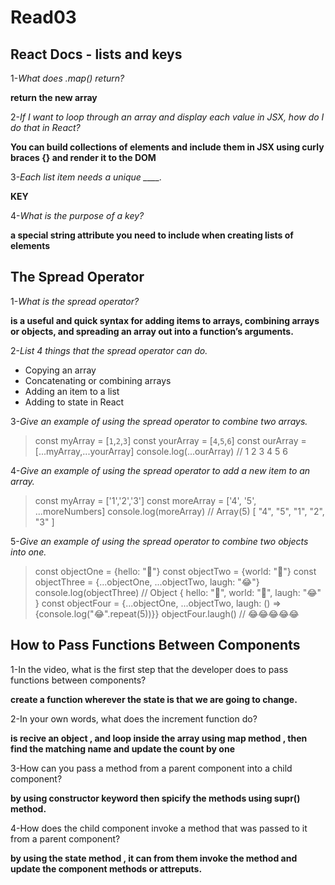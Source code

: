 # Read03

## React Docs - lists and keys

1-*What does .map() return?*

**return the new array**

2-*If I want to loop through an array and display each value in JSX, how do I do that in React?*

**You can build collections of elements and include them in JSX using curly braces {} and render it to the DOM**

3-*Each list item needs a unique ____.*

**KEY**

4-*What is the purpose of a key?*

**a special string attribute you need to include when creating lists of elements**


## The Spread Operator

1-*What is the spread operator?*

**is a useful and quick syntax for adding items to arrays, combining arrays or objects, and spreading an array out into a function’s arguments.**

2-*List 4 things that the spread operator can do.*

* Copying an array
* Concatenating or combining arrays
* Adding an item to a list
* Adding to state in React

3-*Give an example of using the spread operator to combine two arrays.*

>const myArray = [`1`,`2`,`3`]
const yourArray = [`4`,`5`,`6`]
const ourArray = [...myArray,...yourArray]
console.log(...ourArray) // 1 2 3 4 5 6

4-*Give an example of using the spread operator to add a new item to an array.*

> const myArray = ['1','2','3']
const moreArray = ['4', '5', ...moreNumbers]
console.log(moreArray) //  Array(5) [ "4", "5", "1", "2", "3" ]

5-*Give an example of using the spread operator to combine two objects into one.*

> const objectOne = {hello: "🤪"}
const objectTwo = {world: "🐻"}
const objectThree = {...objectOne, ...objectTwo, laugh: "😂"}
console.log(objectThree) // Object { hello: "🤪", world: "🐻", laugh: "😂" }
const objectFour = {...objectOne, ...objectTwo, laugh: () => {console.log("😂".repeat(5))}}
objectFour.laugh() // 😂😂😂😂😂 


## How to Pass Functions Between Components

1-In the video, what is the first step that the developer does to pass functions between components?

**create a function wherever the state is that we are going to change.**

2-In your own words, what does the increment function do?

**is recive an object , and loop inside the array using map method , then find the matching name and update the count by one**

3-How can you pass a method from a parent component into a child component?

**by using constructor keyword then spicify the methods using supr() method.**

4-How does the child component invoke a method that was passed to it from a parent component?

**by using the state method , it can from them invoke the method and update the component methods or attreputs.**